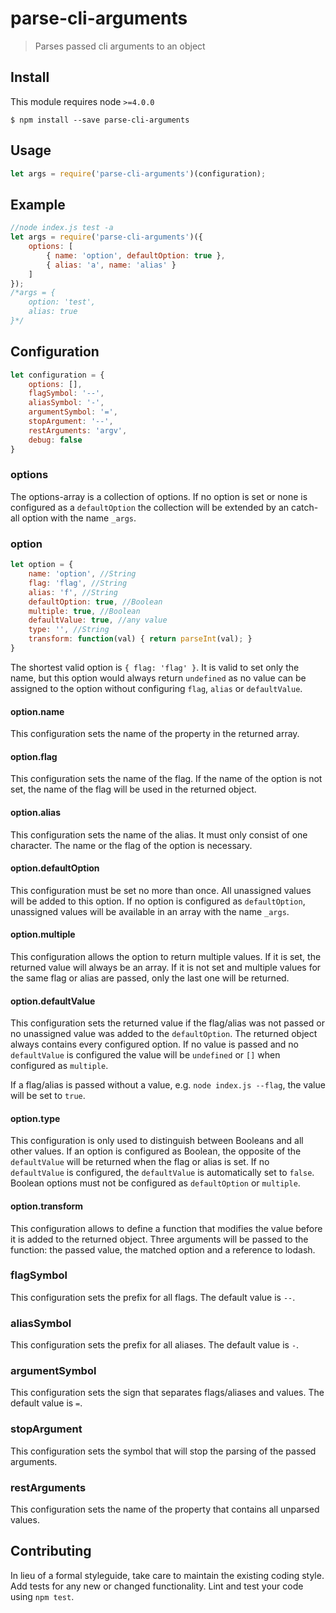 # parse-cli-arguments

> Parses passed cli arguments to an object

## Install

This module requires node `>=4.0.0`

```
$ npm install --save parse-cli-arguments
```

## Usage

```js
let args = require('parse-cli-arguments')(configuration);
```

## Example

```js
//node index.js test -a
let args = require('parse-cli-arguments')({
    options: [
        { name: 'option', defaultOption: true },
        { alias: 'a', name: 'alias' }
    ]
});
/*args = {
    option: 'test',
    alias: true
}*/
```

## Configuration

```js
let configuration = {
    options: [],
    flagSymbol: '--',
    aliasSymbol: '-',
    argumentSymbol: '=',
    stopArgument: '--',
    restArguments: 'argv',
    debug: false
}
```

### options

The options-array is a collection of options. If no option is set or none is configured as a `defaultOption` the collection will be extended by an catch-all option with the name `_args`.

### option

```js
let option = {
    name: 'option', //String
    flag: 'flag', //String
    alias: 'f', //String
    defaultOption: true, //Boolean
    multiple: true, //Boolean
    defaultValue: true, //any value
    type: '', //String
    transform: function(val) { return parseInt(val); }
}
```

The shortest valid option is `{ flag: 'flag' }`. It is valid to set only the name, but this option would always return `undefined` as no value can be assigned to the option without configuring `flag`, `alias` or `defaultValue`.

#### option.name

This configuration sets the name of the property in the returned array.

#### option.flag

This configuration sets the name of the flag. If the name of the option is not set, the name of the flag will be used in the returned object.

#### option.alias

This configuration sets the name of the alias. It must only consist of one character. The name or the flag of the option is necessary.

#### option.defaultOption

This configuration must be set no more than once. All unassigned values will be added to this option. If no option is configured as `defaultOption`, unassigned values will be available in an array with the name `_args`.

#### option.multiple

This configuration allows the option to return multiple values. If it is set, the returned value will always be an array. If it is not set and multiple values for the same flag or alias are passed, only the last one will be returned.

#### option.defaultValue

This configuration sets the returned value if the flag/alias  was not passed or no unassigned value was added to the `defaultOption`. The returned object always contains every configured option. If no value is passed and no `defaultValue` is configured the value will be `undefined` or `[]` when configured as `multiple`.

If a flag/alias is passed without a value, e.g. `node index.js --flag`, the value will be set to `true`.

#### option.type

This configuration is only used to distinguish between Booleans and all other values. If an option is configured as Boolean, the opposite of the `defaultValue` will be returned when the flag or alias is set. If no `defaultValue` is configured, the `defaultValue` is automatically set to `false`. Boolean options must not be configured as `defaultOption` or `multiple`.

#### option.transform

This configuration allows to define a function that modifies the value before it is added to the returned object. Three arguments will be passed to the function: the passed value, the matched option and a reference to lodash.

### flagSymbol

This configuration sets the prefix for all flags. The default value is `--`.

### aliasSymbol

This configuration sets the prefix for all aliases. The default value is `-`.

### argumentSymbol

This configuration sets the sign that separates flags/aliases and values. The default value is `=`.

### stopArgument

This configuration sets the symbol that will stop the parsing of the passed arguments.

### restArguments

This configuration sets the name of the property that contains all unparsed values.

## Contributing
In lieu of a formal styleguide, take care to maintain the existing coding style. Add tests for any new or changed functionality. Lint and test your code using `npm test`.
